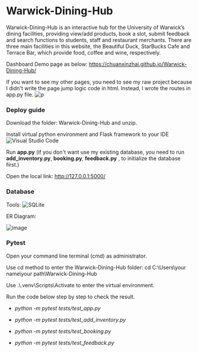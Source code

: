 # Warwick-Dining-Hub
Warwick-Dining-Hub is an interactive hub for the University of Warwick’s dining facilities, providing view/add products, book a slot, submit feedback and search functions to students, staff and restaurant merchants. There are three main facilities in this website, the Beautiful Duck, StarBucks Cafe and Terrace Bar, which provide food, coffee and wine, respectively.

Dashboard Demo page as below: https://chuanxinzhai.github.io/Warwick-Dining-Hub/

If you want to see my other pages, you need to see my raw project because I didn't write the page jump logic code in html. Instead, I wrote the routes in app.py file.
![p](https://github.com/ChuanxinZhai/Warwick-Dining-Hub/assets/94314784/e0f729af-e12a-469b-b247-1030aeed4c66)


### Deploy guide
Download the folder: Warwick-Dining-Hub and unzip.


Install virtual python environment and Flask framework to your IDE ![Visual Studio Code](https://img.shields.io/badge/-Visual%20Studio%20Code-007ACC?style=flat-square&logo=visualstudiocode&logoColor=white)

Run **app.py** (if you don't want use my existing database, you need to run **add_inventory.py**, **booking.py**, **feedback.py** , to initialize the database first.)

Open the local link: http://127.0.0.1:5000/

### Database

Tools: ![SQLite](https://img.shields.io/badge/-SQLite-003B57?style=flat-square&logo=sqlite&logoColor=white)


ER Diagram:

![image](https://github.com/ChuanxinZhai/Warwick-Dining-Hub/assets/94314784/670a2f1d-61f4-4e01-8025-cbf99bd85e4c)


### Pytest
Open your command line terminal (cmd) as administrator.

Use cd method to enter the Warwick-Dining-Hub folder: cd C:\Users\your name\your path\Warwick-Dining-Hub

Use .\\.venv\Scripts\Activate to enter the virtual environment.

Run the code below step by step to check the result.

- _python -m pytest tests/test_app.py_

- _python -m pytest tests/test_add_inventory.py_

- _python -m pytest tests/test_booking.py_

- _python -m pytest tests/test_feedback.py_


